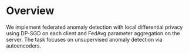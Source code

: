 # Overview
We implement federated anomaly detection with local differential privacy using DP-SGD on each client and FedAvg parameter aggregation on the server. The task focuses on unsupervised anomaly detection via autoencoders.
